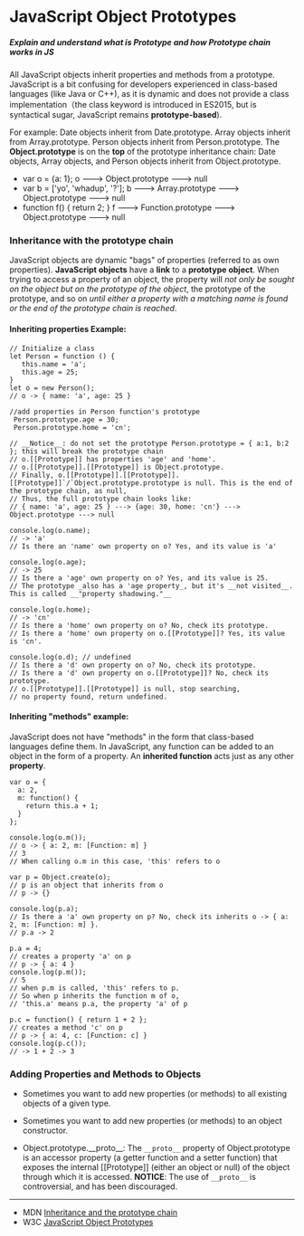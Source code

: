 # JavaScript Object Prototypes

##### Explain and understand what is Prototype and how Prototype chain works in JS
All JavaScript objects inherit properties and methods from a prototype. JavaScript is a bit confusing for developers experienced in class-based languages (like Java or C++), as it is dynamic and does not provide a class implementation（the class keyword is introduced in ES2015, but is syntactical sugar, JavaScript remains __prototype-based__).

For example: Date objects inherit from Date.prototype. Array objects inherit from Array.prototype. Person objects inherit from Person.prototype. The __Object.prototype__ is on the __top__ of the prototype inheritance chain: Date objects, Array objects, and Person objects inherit from Object.prototype.
* var o = {a: 1};  o ---> Object.prototype ---> null
* var b = ['yo', 'whadup', '?']; b ---> Array.prototype ---> Object.prototype ---> null
* function f() { return 2; } f ---> Function.prototype ---> Object.prototype ---> null
### Inheritance with the prototype chain
JavaScript objects are dynamic "bags" of properties (referred to as own properties). __JavaScript objects__ have a __link__ to a __prototype object__. When trying to access a property of an object, the property will _not only be sought on the object but on the prototype of the object_, the prototype of the prototype, and so on _until either a property with a matching name is found or the end of the prototype chain is reached_.
#### Inheriting properties Example:

```
// Initialize a class
let Person = function () {
   this.name = 'a';
   this.age = 25;
}
let o = new Person(); 
// o -> { name: 'a', age: 25 }

//add properties in Person function's prototype
 Person.prototype.age = 30;
 Person.prototype.home = 'cn';

// __Notice__: do not set the prototype Person.prototype = { a:1, b:2 }; this will break the prototype chain
// o.[[Prototype]] has properties 'age' and 'home'.
// o.[[Prototype]].[[Prototype]] is Object.prototype.
// Finally, o.[[Prototype]].[[Prototype]].[[Prototype]]`/`Object.prototype.prototype is null. This is the end of the prototype chain, as null,
// Thus, the full prototype chain looks like:
// { name: 'a', age: 25 } ---> {age: 30, home: 'cn'} ---> Object.prototype ---> null

console.log(o.name); 
// -> 'a'
// Is there an 'name' own property on o? Yes, and its value is 'a'

console.log(o.age); 
// -> 25
// Is there a 'age' own property on o? Yes, and its value is 25.
// The prototype _also has a 'age property_, but it's __not visited__. This is called __"property shadowing."__

console.log(o.home); 
// -> 'cn'
// Is there a 'home' own property on o? No, check its prototype.
// Is there a 'home' own property on o.[[Prototype]]? Yes, its value is 'cn'.

console.log(o.d); // undefined
// Is there a 'd' own property on o? No, check its prototype.
// Is there a 'd' own property on o.[[Prototype]]? No, check its prototype.
// o.[[Prototype]].[[Prototype]] is null, stop searching,
// no property found, return undefined.
```
#### Inheriting "methods" example:
JavaScript does not have "methods" in the form that class-based languages define them. In JavaScript, any function can be added to an object in the form of a property. An __inherited function__ acts just as any other __property__.

```
var o = {
  a: 2,
  m: function() {
    return this.a + 1;
  }
};

console.log(o.m()); 
// o -> { a: 2, m: [Function: m] }
// 3
// When calling o.m in this case, 'this' refers to o

var p = Object.create(o);
// p is an object that inherits from o
// p -> {}

console.log(p.a); 
// Is there a 'a' own property on p? No, check its inherits o -> { a: 2, m: [Function: m] }. 
// p.a -> 2

p.a = 4; 
// creates a property 'a' on p
// p -> { a: 4 }
console.log(p.m()); 
// 5
// when p.m is called, 'this' refers to p.
// So when p inherits the function m of o, 
// 'this.a' means p.a, the property 'a' of p

p.c = function() { return 1 + 2 }; 
// creates a method 'c' on p
// p -> { a: 4, c: [Function: c] }
console.log(p.c()); 
// -> 1 + 2 -> 3

```

### Adding Properties and Methods to Objects
* Sometimes you want to add new properties (or methods) to all existing objects of a given type.

* Sometimes you want to add new properties (or methods) to an object constructor.

* Object.prototype.\_\_proto\_\_: The `__proto__` property of Object.prototype is an accessor property (a getter function and a setter function) that exposes the internal [[Prototype]] (either an object or null) of the object through which it is accessed. 
__NOTICE__: The use of `__proto__` is controversial, and has been discouraged.

---
* MDN [Inheritance and the prototype chain](https://developer.mozilla.org/en-US/docs/Web/JavaScript/Inheritance_and_the_prototype_chain)
* W3C [JavaScript Object Prototypes](https://www.w3schools.com/js/js_object_prototypes.asp)